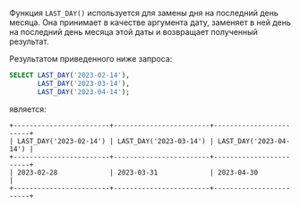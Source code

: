 Функция `LAST_DAY()` используется для замены дня на последний день месяца. Она принимает в качестве аргумента дату, заменяет в ней день на последний день месяца этой даты и возвращает полученный результат.

Результатом приведенного ниже запроса:

```sql
SELECT LAST_DAY('2023-02-14'),
       LAST_DAY('2023-03-14'),
       LAST_DAY('2023-04-14');
```

является:

```no-highlight
+------------------------+------------------------+------------------------+
| LAST_DAY('2023-02-14') | LAST_DAY('2023-03-14') | LAST_DAY('2023-04-14') |
+------------------------+------------------------+------------------------+
| 2023-02-28             | 2023-03-31             | 2023-04-30             |
+------------------------+------------------------+------------------------+
```